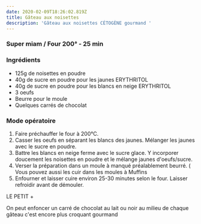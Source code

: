 ```yaml
---
date: 2020-02-09T18:26:02.819Z
title: Gâteau aux noisettes
description: 'Gâteau aux noisettes CÉTOGÈNE gourmand '
---
```

### Super miam / Four 200° -  25 min 

### Ingrédients

* 125g de noisettes en poudre
* 40g de sucre en poudre pour les jaunes ERYTHRITOL
* 40g de sucre en poudre pour les blancs en neige ERYTHRITOL
* 3 oeufs
* Beurre pour le moule
* Quelques carrés de chocolat

### Mode opératoire



1. Faire préchauffer le four à 200°C.
2. Casser les oeufs en séparant les blancs des jaunes. Mélanger les jaunes avec le sucre en poudre.
3. Battre les blancs en neige ferme avec le sucre glace. Y incorporer doucement les noisettes en poudre et le mélange jaunes d'oeufs/sucre.
4. Verser la préparation dans un moule à manqué préalablement beurré. ( Vous pouvez aussi les cuir dans les moules à Muffins
5. Enfourner et laisser cuire environ 25-30 minutes selon le four. Laisser refroidir avant de démouler.

LE PETIT +

On peut enfoncer un carré de chocolat au lait ou noir au milieu de chaque gâteau c'est encore plus croquant gourmand
